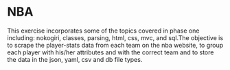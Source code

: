 NBA
===

This exercise incorporates some of the topics covered in phase one including: nokogiri, classes, parsing, html, css, mvc, and sql.The objective is to scrape the player-stats data from each team on the nba website, to group each player with his/her attributes and with the correct team and to store the data in the json, yaml, csv and db file types.
